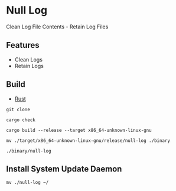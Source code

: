 [Rust Language]: https://rust-lang.org

# Null Log

Clean Log File Contents - Retain Log Files

## Features

- Clean Logs
- Retain Logs

## Build

- [Rust][Rust Language]

```shell
git clone

cargo check

cargo build --release --target x86_64-unknown-linux-gnu

mv ./target/x86_64-unknown-linux-gnu/release/null-log ./binary

./binary/null-log
```

## Install System Update Daemon

```shell
mv ./null-log ~/
```

